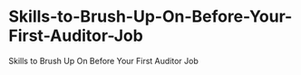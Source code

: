 # Skills-to-Brush-Up-On-Before-Your-First-Auditor-Job
Skills to Brush Up On Before Your First Auditor Job
